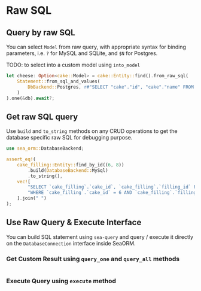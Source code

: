 # Raw SQL

## Query by raw SQL

You can select `Model` from raw query, with appropriate syntax for binding parameters, i.e. `?` for MySQL and SQLite, and `$N` for Postgres.

TODO: to select into a custom model using `into_model`

```rust
let cheese: Option<cake::Model> = cake::Entity::find().from_raw_sql(
    Statement::from_sql_and_values(
        DbBackend::Postgres, r#"SELECT "cake"."id", "cake"."name" FROM "cake" WHERE "id" = $1"#, vec![1.into()]
    )
).one(&db).await?;
```

## Get raw SQL query

Use `build` and `to_string` methods on any CRUD operations to get the database specific raw SQL for debugging purpose.

```rust
use sea_orm::DatabaseBackend;

assert_eq!(
    cake_filling::Entity::find_by_id((6, 8))
        .build(DatabaseBackend::MySql)
        .to_string(),
    vec![
        "SELECT `cake_filling`.`cake_id`, `cake_filling`.`filling_id` FROM `cake_filling`",
        "WHERE `cake_filling`.`cake_id` = 6 AND `cake_filling`.`filling_id` = 8",
    ].join(" ")
);
```

## Use Raw Query & Execute Interface

You can build SQL statement using `sea-query` and query / execute it directly on the `DatabaseConnection` interface inside SeaORM.

### Get Custom Result using `query_one` and `query_all` methods

```rust

```

### Execute Query using `execute` method

```rust

```

